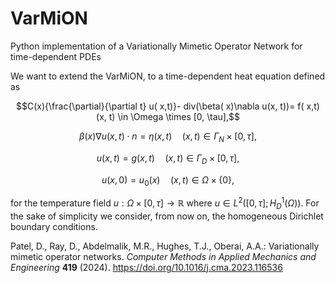 # VarMiON
Python implementation of a Variationally Mimetic Operator Network for time-dependent PDEs

We want to extend the VarMiON, to a time-dependent heat equation defined as

$$C(x){\frac{\partial}{\partial t} u( x,t)}-  div(\beta( x)\nabla u(x, t))= f( x,t)  (x, t) \in \Omega \times [0, \tau],$$

$$\beta( x)\nabla u(x, t) \cdot  n = \eta(x,t) \quad ( x, t) \in \Gamma_N \times [0, \tau],$$

$$u( x,t)= g( x, t)  \quad  ( x, t) \in \Gamma_D\times [0, \tau],$$
 
$$ u( x,0)= u_0( x)  \quad  (x, t) \in \Omega \times \{0\},$$

for the temperature field $u: \Omega \times [0,\tau] \rightarrow \mathbb R$ where $u \in L^2([0,\tau]; H^1_{D}(\Omega))$. 
For the sake of simplicity we consider, from now on, the homogeneous Dirichlet boundary conditions.


Patel, D., Ray, D., Abdelmalik, M.R., Hughes, T.J., Oberai, A.A.: Variationally mimetic
operator networks. *Computer Methods in Applied Mechanics and Engineering* **419** (2024).
https://doi.org/10.1016/j.cma.2023.116536
